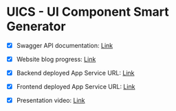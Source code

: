 # UICS - UI Component Smart Generator

- [x] Swagger API documentation: [Link](https://app.swaggerhub.com/apis-docs/alexandru.hutu1/Component_Smart_Generator_API/1.0)

- [x] Website blog progress: [Link](https://compomentsmartgenerator.blogspot.com)

- [x] Backend deployed App Service URL: [Link](https://focused-evening-376522.ew.r.appspot.com)

- [x] Frontend deployed App Service URL: [Link](https://backendproj-376523.ew.r.appspot.com)

- [x] Presentation video: [Link](https://youtu.be/IEzGBJ4AQxw) 
